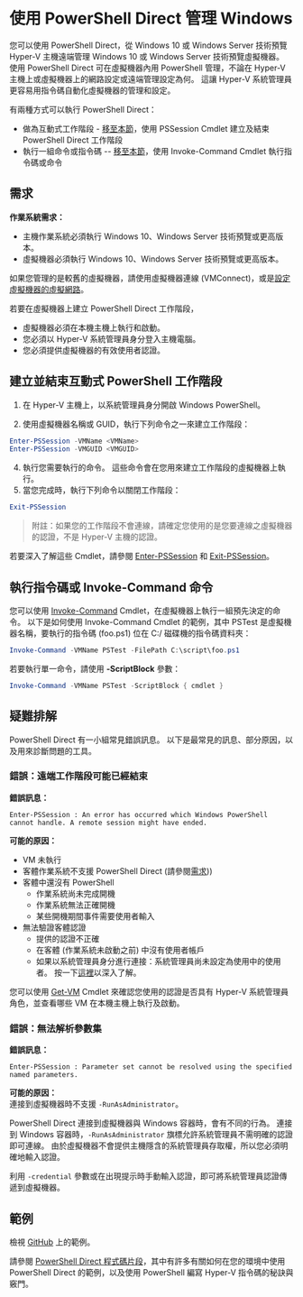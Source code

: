 # 使用 PowerShell Direct 管理 Windows

您可以使用 PowerShell Direct，從 Windows 10 或 Windows Server 技術預覽 Hyper-V 主機遠端管理 Windows 10 或 Windows Server 技術預覽虛擬機器。 使用 PowerShell Direct 可在虛擬機器內用 PowerShell 管理，不論在 Hyper-V 主機上或虛擬機器上的網路設定或遠端管理設定為何。 這讓 Hyper-V 系統管理員更容易用指令碼自動化虛擬機器的管理和設定。

有兩種方式可以執行 PowerShell Direct：
* 做為互動式工作階段 - [移至本節](vmsession.md#create-and-exit-an-interactive-powershell-session)，使用 PSSession Cmdlet 建立及結束 PowerShell Direct 工作階段
* 執行一組命令或指令碼 -- [移至本節](vmsession.md#run-a-script-or-command-with-invoke-command)，使用 Invoke-Command Cmdlet 執行指令碼或命令


## 需求

**作業系統需求：**
* 主機作業系統必須執行 Windows 10、Windows Server 技術預覽或更高版本。
* 虛擬機器必須執行 Windows 10、Windows Server 技術預覽或更高版本。

如果您管理的是較舊的虛擬機器，請使用虛擬機器連線 (VMConnect)，或是[設定虛擬機器的虛擬網路](http://technet.microsoft.com/library/cc816585.aspx)。

若要在虛擬機器上建立 PowerShell Direct 工作階段，
* 虛擬機器必須在本機主機上執行和啟動。
* 您必須以 Hyper-V 系統管理員身分登入主機電腦。
* 您必須提供虛擬機器的有效使用者認證。

## 建立並結束互動式 PowerShell 工作階段

1. 在 Hyper-V 主機上，以系統管理員身分開啟 Windows PowerShell。

3. 使用虛擬機器名稱或 GUID，執行下列命令之一來建立工作階段：
``` PowerShell
Enter-PSSession -VMName <VMName>
Enter-PSSession -VMGUID <VMGUID>
```

4. 執行您需要執行的命令。 這些命令會在您用來建立工作階段的虛擬機器上執行。
5. 當您完成時，執行下列命令以關閉工作階段：
``` PowerShell
Exit-PSSession 
```

> 附註：如果您的工作階段不會連線，請確定您使用的是您要連線之虛擬機器的認證，不是 Hyper-V 主機的認證。

若要深入了解這些 Cmdlet，請參閱 [Enter-PSSession](http://technet.microsoft.com/library/hh849707.aspx) 和 [Exit-PSSession](http://technet.microsoft.com/library/hh849743.aspx)。

## 執行指令碼或 Invoke-Command 命令

您可以使用 [Invoke-Command](http://technet.microsoft.com/library/hh849719.aspx) Cmdlet，在虛擬機器上執行一組預先決定的命令。 以下是如何使用 Invoke-Command Cmdlet 的範例，其中 PSTest 是虛擬機器名稱，要執行的指令碼 (foo.ps1) 位在 C:/ 磁碟機的指令碼資料夾：

 ``` PowerShell
 Invoke-Command -VMName PSTest -FilePath C:\script\foo.ps1 
 ```

若要執行單一命令，請使用 **-ScriptBlock** 參數：

 ``` PowerShell
 Invoke-Command -VMName PSTest -ScriptBlock { cmdlet } 
 ```

## 疑難排解

PowerShell Direct 有一小組常見錯誤訊息。 以下是最常見的訊息、部分原因，以及用來診斷問題的工具。

### 錯誤：遠端工作階段可能已經結束

**錯誤訊息：**
```
Enter-PSSession : An error has occurred which Windows PowerShell cannot handle. A remote session might have ended.
```

**可能的原因：**
* VM 未執行
* 客體作業系統不支援 PowerShell Direct (請參閱[需求](#Requirements)))
* 客體中還沒有 PowerShell
  * 作業系統尚未完成開機
  * 作業系統無法正確開機
  * 某些開機期間事件需要使用者輸入
* 無法驗證客體認證
  * 提供的認證不正確
  * 在客體 (作業系統未啟動之前) 中沒有使用者帳戶
  * 如果以系統管理員身分進行連接：系統管理員尚未設定為使用中的使用者。 按一下[這裡](https://technet.microsoft.com/en-us/library/hh825104.aspx)以深入了解。

您可以使用 [Get-VM](http://technet.microsoft.com/library/hh848479.aspx) Cmdlet 來確認您使用的認證是否具有 Hyper-V 系統管理員角色，並查看哪些 VM 在本機主機上執行及啟動。

### 錯誤：無法解析參數集

**錯誤訊息：**
``` 
Enter-PSSession : Parameter set cannot be resolved using the specified named parameters.
```

**可能的原因：**  
連接到虛擬機器時不支援 `-RunAsAdministrator`。

PowerShell Direct 連接到虛擬機器與 Windows 容器時，會有不同的行為。 連接到 Windows 容器時，`-RunAsAdministrator` 旗標允許系統管理員不需明確的認證即可連線。 由於虛擬機器不會提供主機隱含的系統管理員存取權，所以您必須明確地輸入認證。

利用 `-credential` 參數或在出現提示時手動輸入認證，即可將系統管理員認證傳遞到虛擬機器。


## 範例

檢視 [GitHub](https://github.com/Microsoft/Virtualization-Documentation/search?l=powershell&q=-VMName+OR+-VMGuid&type=Code&utf8=%E2%9C%93) 上的範例。

請參閱 [PowerShell Direct 程式碼片段](../develop/powershell_snippets.md)，其中有許多有關如何在您的環境中使用 PowerShell Direct 的範例，以及使用 PowerShell 編寫 Hyper-V 指令碼的秘訣與竅門。




<!--HONumber=Jan16_HO2-->
